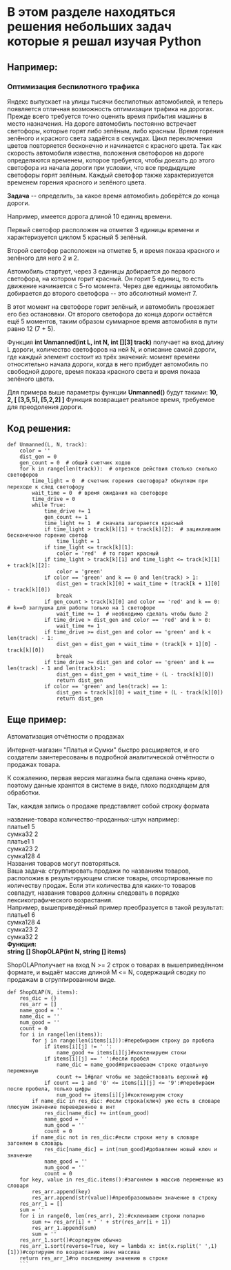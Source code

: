# В этом разделе находяться решения небольших задач которые я решал изучая  Python
## Например:
### Оптимизация беспилотного трафика
Яндекс выпускает на улицы тысячи беспилотных автомобилей, и теперь появляется отличная возможность оптимизации трафика на дорогах.
Прежде всего требуется точно оценить время
прибытия машины в место назначения.
На дороге автомобиль постоянно встречает
светофоры, которые горят либо зелёным, либо
красным. Время горения зелёного и красного
света задаётся в секундах. Цикл переключения
цветов повторяется бесконечно и начинается с
красного цвета.
Так как скорость автомобиля известна,
положения светофоров на дороге определяются
временем, которое требуется, чтобы доехать до
этого светофора из начала дороги при условии,
что все предыдущие светофоры горят зелёным.
Каждый светофор также характеризуется
временем горения красного и зелёного цвета.

**Задача** -- определить, за какое время автомобиль
доберётся до конца дороги.

Например, имеется дорога длиной 10 единиц
времени.

Первый светофор расположен на
отметке 3 единицы времени и характеризуется
циклом 5 красный 5 зелёный. 

Второй светофор
расположен на отметке 5, и время показа
красного и зелёного для него 2 и 2.

Автомобиль стартует, через 3 единицы
добирается до первого светофора, на котором
горит красный. Он горит 5 единиц, то есть
движение начинается с 5-го момента.
Через две единицы автомобиль добирается до
второго светофора -- это абсолютный момент 7. 

В этот момент на светофоре горит зелёный, и
автомобиль проезжает его без остановвки. От
второго светофора до конца дороги остаётся ещё
5 моментов, таким образом суммарное время
автомобиля в пути равно 12 (7 + 5).

Функция
**int Unmanned(int L, int N, int [][3] track)**
получает на вход длину L дороги, количество
светофоров на ней N, и описание самой дороги,
где каждый элемент состоит из трёх значений:
момент времени относительно начала дороги,
когда в него прибудет автомобиль по свободной
дороге, время показа красного света и время
показа зелёного цвета.

Для примера выше параметры функции
**Unmanned()** будут такими: **10, 2, [ [3,5,5], [5,2,2] ]**
Функция возвращает реальное время, требуемое
для преодоления дороги.

## Код решения:
``` 
def Unmanned(L, N, track):    
    color = ''  
    dist_gen = 0    
    gen_count = 0  # общий счетчик ходов
    for k in range(len(track)):  # отрезков действия столько сколько светофоров
        time_light = 0  # счетчик горения светофора? обнуляем при переходе к след светофору
        wait_time = 0  # время ожидания на светофоре
        time_drive = 0
        while True:
            time_drive += 1
            gen_count += 1
            time_light += 1  # сначала загорается красный
            if time_light > track[k][1] + track[k][2]:  # зацикливаем бесконечное горение светоф
                time_light = 1
            if time_light <= track[k][1]:
                color = 'red'  # то горит красный
            if time_light > track[k][1] and time_light <= track[k][1] + track[k][2]:
                color = 'green'
            if color == 'green' and k == 0 and len(track) > 1:
                dist_gen = track[k][0] + wait_time + (track[k + 1][0] - track[k][0])
                break
            if gen_count > track[k][0] and color == 'red' and k == 0:  # k==0 заглушка для работы только на 1 светофоре
                wait_time += 1  # необходимо сделать чтобы было 2
            if time_drive > dist_gen and color == 'red' and k > 0:
                wait_time += 1
            if time_drive >= dist_gen and color == 'green' and k < len(track) - 1:
                dist_gen = dist_gen + wait_time + (track[k + 1][0] - track[k][0])
                break
            if time_drive >= dist_gen and color == 'green' and k == len(track) - 1 and len(track)>1:
                dist_gen = dist_gen + wait_time + (L - track[k][0])
                return dist_gen
            if color == 'green' and len(track) == 1:
                dist_gen = track[k][0] + wait_time + (L - track[k][0])
                return dist_gen
```
                
## Еще пример:
Автоматизация отчётности о
продажах

Интернет-магазин "Платья и Сумки" быстро расширяется, и
его создатели заинтересованы в подробной аналитической
отчётности о продажах товара. 

К сожалению, первая версия
магазина была сделана очень криво, поэтому данные
хранятся в системе в виде, плохо подходящем для
обработки. 

Так, каждая запись о продаже представляет
собой строку формата

название-товара количество-проданных-штук 
например:  
платье1 5   
сумка32 2   
платье1 1   
сумка23 2   
сумка128 4   
Названия товаров могут повторяться.  
Ваша задача: сгруппировать продажи по названиям
товаров, расположив в результирующем списке товары,
отсортированные по количеству продаж.   Если эти
количества для каких-то товаров совпадут, названия
товаров должны следовать в порядке лексикографического
возрастания.  
Например, вышеприведённый пример преобразуется в
такой результат:  
платье1 6   
сумка128 4   
сумка23 2   
сумка32 2   
**Функция:    
string [] ShopOLAP(int N, string [] items)**             
 
ShopOLAPполучает на вход N >= 2 строк о товарах в
вышеприведённом формате, и выдаёт массив длиной M <=
N, содержащий сводку по продажам в сгруппированном
виде.
```
def ShopOLAP(N, items):
    res_dic = {}
    res_arr = []
    name_good = ''
    name_dic = ''
    num_good = ''
    count = 0
    for i in range(len(items)):
        for j in range(len(items[i])):#перебираем строку до пробела
            if items[i][j] != ' ':
                name_good += items[i][j]#коктенируем стоки
            if items[i][j] == ' ':#если пробел
                name_dic = name_good#присваеваем строке отдельную переменную
                count += 1#флаг чтобы не задействовать верхний иф
            if count == 1 and '0' <= items[i][j] <= '9':#перебираем после пробела, только цифры
                num_good += items[i][j]#коктенируем стоку
        if name_dic in res_dic: #если строка(ключ) уже есть в словаре плюсуем значение переведенное в инт
            res_dic[name_dic] += int(num_good)
            name_good = ''
            num_good = ''
            count = 0
        if name_dic not in res_dic:#если строки нету в словаре загоняем в словарь
            res_dic[name_dic] = int(num_good)#добавляем новый ключ и значение
            name_good = ''
            num_good = ''
            count = 0
    for key, value in res_dic.items():#загоняем в массив переменные из словаря
        res_arr.append(key)
        res_arr.append(str(value))#преобразовываем значение в строку
    res_arr_1 = []
    sum = ''
    for i in range(0, len(res_arr), 2):#склеиваем строки попарно
        sum += res_arr[i] + ' ' + str(res_arr[i + 1])
        res_arr_1.append(sum)
        sum = ''
    res_arr_1.sort()#сортируем обычно
    res_arr_1.sort(reverse=True, key = lambda x: int(x.rsplit(' ',1)[1]))#сортируем по возрастанию знач массива
    return res_arr_1#по последнему значению в строке
    ```
